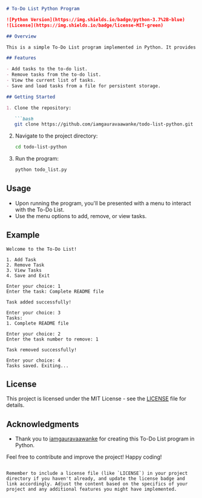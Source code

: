 
```markdown
# To-Do List Python Program

![Python Version](https://img.shields.io/badge/python-3.7%2B-blue)
![License](https://img.shields.io/badge/license-MIT-green)

## Overview

This is a simple To-Do List program implemented in Python. It provides basic functionality for managing tasks, such as adding, removing, and listing tasks. The program is designed to run in the console, making it easy to use and understand.

## Features

- Add tasks to the to-do list.
- Remove tasks from the to-do list.
- View the current list of tasks.
- Save and load tasks from a file for persistent storage.

## Getting Started

1. Clone the repository:

   ```bash
   git clone https://github.com/iamgauravaawanke/todo-list-python.git
   ```

2. Navigate to the project directory:

   ```bash
   cd todo-list-python
   ```

3. Run the program:

   ```bash
   python todo_list.py
   ```

## Usage

- Upon running the program, you'll be presented with a menu to interact with the To-Do List.
- Use the menu options to add, remove, or view tasks.

## Example

```plaintext
Welcome to the To-Do List!

1. Add Task
2. Remove Task
3. View Tasks
4. Save and Exit

Enter your choice: 1
Enter the task: Complete README file

Task added successfully!

Enter your choice: 3
Tasks:
1. Complete README file

Enter your choice: 2
Enter the task number to remove: 1

Task removed successfully!

Enter your choice: 4
Tasks saved. Exiting...
```

## License

This project is licensed under the MIT License - see the [LICENSE](LICENSE) file for details.

## Acknowledgments

- Thank you to [iamgauravaawanke](https://github.com/iamgauravaawanke) for creating this To-Do List program in Python.

Feel free to contribute and improve the project! Happy coding!
```

Remember to include a license file (like `LICENSE`) in your project directory if you haven't already, and update the license badge and link accordingly. Adjust the content based on the specifics of your project and any additional features you might have implemented.
